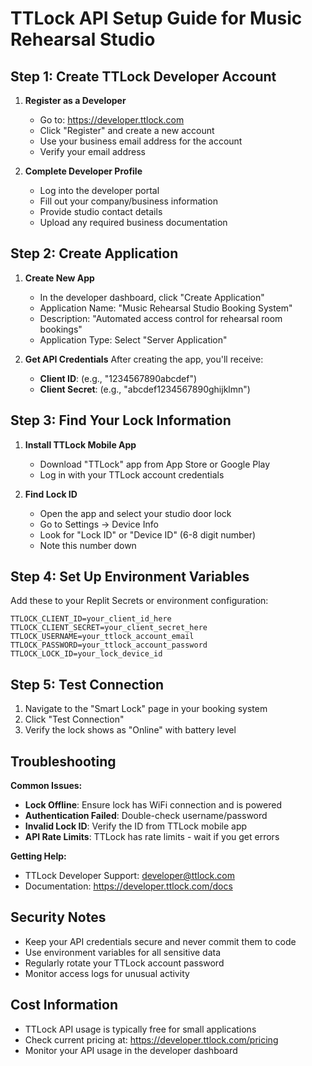 # TTLock API Setup Guide for Music Rehearsal Studio

## Step 1: Create TTLock Developer Account

1. **Register as a Developer**
   - Go to: https://developer.ttlock.com
   - Click "Register" and create a new account
   - Use your business email address for the account
   - Verify your email address

2. **Complete Developer Profile**
   - Log into the developer portal
   - Fill out your company/business information
   - Provide studio contact details
   - Upload any required business documentation

## Step 2: Create Application

1. **Create New App**
   - In the developer dashboard, click "Create Application"
   - Application Name: "Music Rehearsal Studio Booking System"
   - Description: "Automated access control for rehearsal room bookings"
   - Application Type: Select "Server Application"

2. **Get API Credentials**
   After creating the app, you'll receive:
   - **Client ID**: (e.g., "1234567890abcdef")
   - **Client Secret**: (e.g., "abcdef1234567890ghijklmn")

## Step 3: Find Your Lock Information

1. **Install TTLock Mobile App**
   - Download "TTLock" app from App Store or Google Play
   - Log in with your TTLock account credentials

2. **Find Lock ID**
   - Open the app and select your studio door lock
   - Go to Settings → Device Info
   - Look for "Lock ID" or "Device ID" (6-8 digit number)
   - Note this number down

## Step 4: Set Up Environment Variables

Add these to your Replit Secrets or environment configuration:

```
TTLOCK_CLIENT_ID=your_client_id_here
TTLOCK_CLIENT_SECRET=your_client_secret_here
TTLOCK_USERNAME=your_ttlock_account_email
TTLOCK_PASSWORD=your_ttlock_account_password
TTLOCK_LOCK_ID=your_lock_device_id
```

## Step 5: Test Connection

1. Navigate to the "Smart Lock" page in your booking system
2. Click "Test Connection"
3. Verify the lock shows as "Online" with battery level

## Troubleshooting

**Common Issues:**
- **Lock Offline**: Ensure lock has WiFi connection and is powered
- **Authentication Failed**: Double-check username/password
- **Invalid Lock ID**: Verify the ID from TTLock mobile app
- **API Rate Limits**: TTLock has rate limits - wait if you get errors

**Getting Help:**
- TTLock Developer Support: developer@ttlock.com
- Documentation: https://developer.ttlock.com/docs

## Security Notes

- Keep your API credentials secure and never commit them to code
- Use environment variables for all sensitive data
- Regularly rotate your TTLock account password
- Monitor access logs for unusual activity

## Cost Information

- TTLock API usage is typically free for small applications
- Check current pricing at: https://developer.ttlock.com/pricing
- Monitor your API usage in the developer dashboard